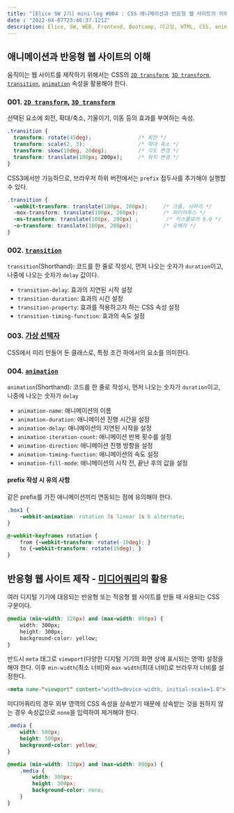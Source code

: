 ```yaml
---
title: "[Elice SW 2기] mini-log #004 : CSS 애니메이션과 반응형 웹 사이트의 이해"
date : "2022-04-07T23:46:37.121Z"
description: Elice, SW, WEB, Frontend, Bootcamp, 이고잉, HTML, CSS, animation, transition, transform, responsive
---
```

## 애니메이션과 반응형 웹 사이트의 이해
움직이는 웹 사이트를 제작하기 위해서는 CSS의 [`2D transform`](https://www.w3schools.com/css/css3_2dtransforms.asp), [`3D transform`](https://www.w3schools.com/css/css3_3dtransforms.asp), [`transition`](https://www.w3schools.com/css/css3_transitions.asp), [`animation`](https://www.w3schools.com/css/css3_animations.asp) 속성을 활용해야 한다.

### 001. [`2D transform`](https://www.w3schools.com/css/css3_2dtransforms.asp), [`3D transform`](https://www.w3schools.com/css/css3_3dtransforms.asp)
선택된 요소에 회전, 확대/축소, 기울이기, 이동 등의 효과를 부여하는 속성.
```css
.transition {
  transform: rotate(45deg);               /* 회전 */
  transform: scale(2, 3);                 /* 확대 축소 */
  transform: skew(10deg, 20deg);          /* 각도 변경 */
  transform: translate(100px; 200px);     /* 위치 변경 */
}
```
CSS3에서만 가능하므로, 브라우저 하위 버전에서는 `prefix` 접두사를 추가해야 실행할 수 있다.
```css
.transition {
  -webkit-transform: translate(100px, 200px);     /* 크롬, 사파리 */
  -mox-transform: translate(100px, 200px);        /* 파이어폭스 */
  -ms-transform: translate(100px, 200px) ;         /* 익스플로러 9.0 */
  -o-transform: translate(100px, 200px);          /* 오페라 */
}
```

### 002. [`transition`](https://www.w3schools.com/css/css3_transitions.asp)
`transition`(Shorthand): 코드를 한 줄로 작성시, 먼저 나오는 숫자가 `duration`이고, 나중에 나오는 숫자가 `delay` 값이다.<br />
- `transition-delay`: 효과의 지연된 시작 설정
- `transition-duration`: 효과의 시간 설정
- `transition-property`: 효과를 적용하고자 하는 CSS 속성 설정
- `transition-timing-function`: 효과의 속도 설정

### 003. [가상 선택자](https://www.w3schools.com/css/css_pseudo_classes.asp)
CSS에서 미리 만들어 둔 클래스로, 특정 조건 하에서의 요소를 의미한다.

### 004. [`animation`](https://www.w3schools.com/css/css3_animations.asp)
`animation`(Shorthand): 코드를 한 줄로 작성시, 먼저 나오는 숫자가 `duration`이고, 나중에 나오는 숫자가 `delay`<br />
- `animation-name`: 애니메이션의 이름
- `animation-duration`: 애니메이션 진행 시간을 설정
- `animation-delay`: 애니메이션의 지연된 시작을 설정
- `animation-iteration-count`: 애니메이션 반복 횟수를 설정
- `animation-direction`: 애니메이션 진행 방향을 설정
- `animation-timing-function`: 애니메이션의 속도 설정
- `animation-fill-mode`: 애니메이션의 시작 전, 끝난 후의 값을 설정

#### prefix 작성 시 유의 사항
같은 prefix를 가진 애니메이션끼리 연동되는 점에 유의해야 한다.
```css
.box1 {
    -webkit-animation: rotation 3s linear 1s 6 alternate;
}

@-webkit-keyframes rotation {
    from {-webkit-transform: rotate(-10deg); }
    to {-webkit-transform: rotate(10deg); }
}
```

## 반응형 웹 사이트 제작 - [미디어쿼리](https://www.w3schools.com/css/css3_mediaqueries.asp)의 활용
여러 디지털 기기에 대응되는 반응형 또는 적응형 웹 사이트를 만들 때 사용되는 CSS 구문이다.
```css
@media (min-width: 320px) and (max-width: 800px) {
    width: 300px;
    height: 300px;
    background-color: yellow;
}
```
반드시 `meta` 태그로 `viewport`(다양한 디지털 기기의 화면 상에 표시되는 영역) 설정을 해야 한다. 이후 `min-width`(최소 너비)와 `max-width`(최대 너비)로 브라우저 너비를 설정한다.
```html
<meta name-"viewport" content="width=device-width, initial-scale=1.0">
```
미디어쿼리의 경우 외부 영역의 CSS 속성을 상속받기 때문에 상속받는 것을 원하지 않는 경우 속성값으로 `none`을 입력하여 제거해야 한다.
```css
.media {
    width: 500px;
    height: 500px;
    background-color: yellow;
}

@media (min-width: 320px) and (max-width: 800px) {
    .media {
        width: 300px;
        height: 300px;
        background-color: none;
    }
}
```